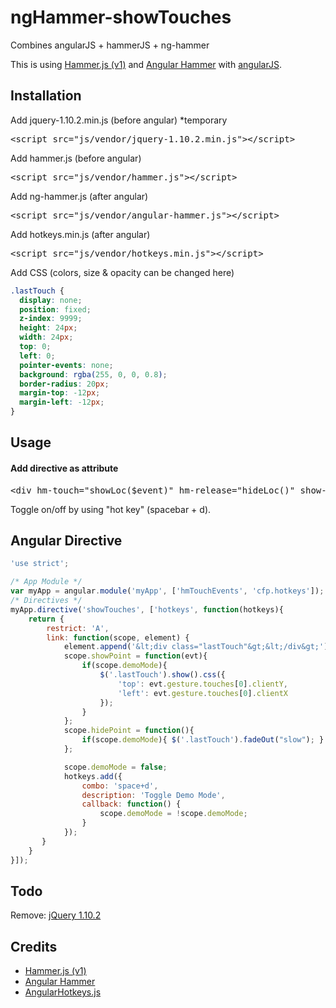 # ngHammer-showTouches

Combines angularJS + hammerJS + ng-hammer

This is using <a href="https://github.com/hammerjs/hammer.js/wiki/Getting-Started" target="_blank">Hammer.js (v1)</a> and <a href="https://github.com/monospaced/angular-hammer" target="_blank">Angular Hammer</a> with <a href="https://angularjs.org/" target="_blank">angularJS</a>.

## Installation

Add jquery-1.10.2.min.js (before angular) *temporary
<pre class="prettyprint linenums">
&lt;script src="js/vendor/jquery-1.10.2.min.js"&gt;&lt;/script&gt;
</pre>

Add hammer.js (before angular)
<pre class="prettyprint linenums">
&lt;script src="js/vendor/hammer.js"&gt;&lt;/script&gt;
</pre>

Add ng-hammer.js (after angular)
<pre class="prettyprint linenums">
&lt;script src="js/vendor/angular-hammer.js"&gt;&lt;/script&gt;
</pre>

Add hotkeys.min.js (after angular)
<pre class="prettyprint linenums">
&lt;script src="js/vendor/hotkeys.min.js"&gt;&lt;/script&gt;
</pre>

Add CSS (colors, size &amp; opacity can be changed here)

``` css
.lastTouch {
  display: none;
  position: fixed;
  z-index: 9999;
  height: 24px;
  width: 24px;
  top: 0;
  left: 0;
  pointer-events: none;
  background: rgba(255, 0, 0, 0.8);
  border-radius: 20px;
  margin-top: -12px;
  margin-left: -12px;
}
```

## Usage

<h4>Add directive as attribute</h4>
<pre class="prettyprint linenums">
&lt;div hm-touch="showLoc($event)" hm-release="hideLoc()" show-touches&gt;
</pre>

Toggle on/off by using "hot key" (spacebar + d).

## Angular Directive

```javascript
'use strict';

/* App Module */
var myApp = angular.module('myApp', ['hmTouchEvents', 'cfp.hotkeys']);
/* Directives */
myApp.directive('showTouches', ['hotkeys', function(hotkeys){
	return {
		restrict: 'A',
		link: function(scope, element) {
			element.append('&lt;div class="lastTouch"&gt;&lt;/div&gt;');
			scope.showPoint = function(evt){
				if(scope.demoMode){
					$('.lastTouch').show().css({
						'top': evt.gesture.touches[0].clientY,
						'left': evt.gesture.touches[0].clientX
					});
				}
			};
			scope.hidePoint = function(){
				if(scope.demoMode){ $('.lastTouch').fadeOut("slow"); }
			};

			scope.demoMode = false;
			hotkeys.add({
				combo: 'space+d',
				description: 'Toggle Demo Mode',
				callback: function() {
					scope.demoMode = !scope.demoMode;
				}
			});
	   }
	}
}]);
```

## Todo
Remove: <a href="http://jquery.com/" target="_blank">jQuery 1.10.2</a>

## Credits
<ul>
<li><a href="https://github.com/hammerjs/hammer.js/wiki/Getting-Started" target="_blank">Hammer.js (v1)</a></li>
<li><a href="http://monospaced.github.io/angular-hammer/" target="_blank">Angular Hammer</a></li>
<li><a href="http://chieffancypants.github.io/angular-hotkeys/" target="_blank">AngularHotkeys.js</a></li>
</ul>
